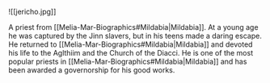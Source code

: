 ![[jericho.jpg]]

A priest from [[Melia-Mar-Biographics#Mildabia|Mildabia]]. At a young age he was captured by the Jinn slavers, but in his teens made a daring escape. He returned to [[Melia-Mar-Biographics#Mildabia|Mildabia]] and devoted his life to the Aglthiim and the Church of the Diacci. He is one of the most popular priests in [[Melia-Mar-Biographics#Mildabia|Mildabia]] and has been awarded a governorship for his good works.